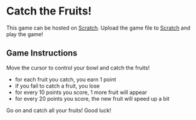 # Catch the Fruits!

This game can be hosted on [Scratch](https://scratch.mit.edu). Upload the game file to [Scratch](https://scratch.mit.edu) and play the game!

## Game Instructions

Move the cursor to control your bowl and catch the fruits!

* for each fruit you catch, you earn 1 point
* if you fail to catch a fruit, you lose
* for every 10 points you score, 1 more fruit will appear
* for every 20 points you score, the new fruit will speed up a bit

Go on and catch all your fruits! Good luck!
